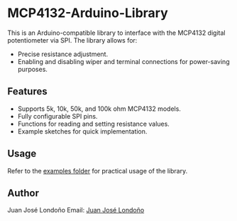 # MCP4132-Arduino-Library
This is an Arduino-compatible library to interface with the MCP4132 digital potentiometer via SPI. The library allows for:
- Precise resistance adjustment.
- Enabling and disabling wiper and terminal connections for power-saving purposes.

## Features
- Supports 5k, 10k, 50k, and 100k ohm MCP4132 models.
- Fully configurable SPI pins.
- Functions for reading and setting resistance values.
- Example sketches for quick implementation.

## Usage
Refer to the [examples folder](examples/) for practical usage of the library.

## Author
Juan José Londoño
Email: [Juan José Londoño](mailto:jjlondonocarrillo@gmail.com)

